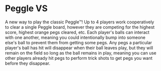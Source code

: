 # Peggle VS

A new way to play the classic Peggle™! Up to 4 players work cooperatively to clear a single Peggle board, however they are competing for the highest score, highest orange pegs cleared, etc. Each player's balls can interact with one another, meaning you could intentionally bump into someone else's ball to prevent them from getting some pegs. Any pegs a particular player's ball has hit will disappear when their ball leaves play, but they will remain on the field so long as the ball remains in play, meaning you can use other players already hit pegs to perform trick shots to get pegs you want before they disappear.